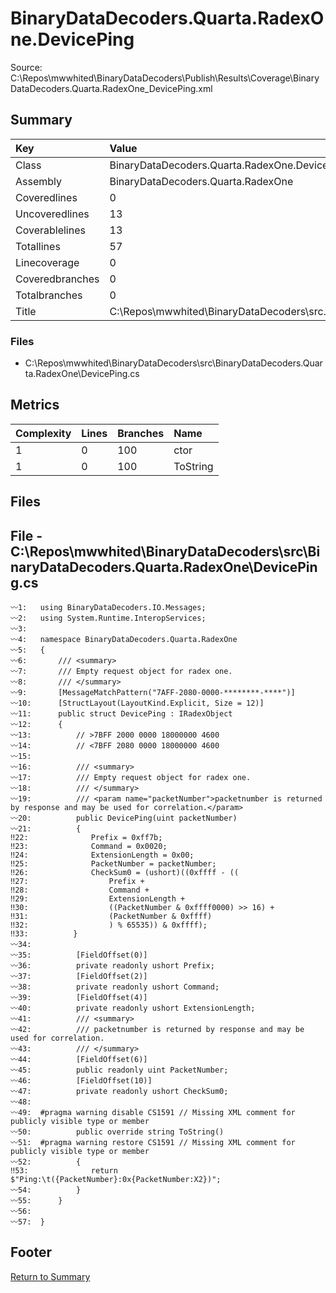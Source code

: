﻿
# BinaryDataDecoders.Quarta.RadexOne.DevicePing
Source: C:\Repos\mwwhited\BinaryDataDecoders\Publish\Results\Coverage\BinaryDataDecoders.Quarta.RadexOne_DevicePing.xml

## Summary

| Key                  | Value                                                            |
| :------------------- | :--------------------------------------------------------------- |
| Class                | BinaryDataDecoders.Quarta.RadexOne.DevicePing                | 
| Assembly             | BinaryDataDecoders.Quarta.RadexOne                           | 
| Coveredlines         | 0                                                            | 
| Uncoveredlines       | 13                                                           | 
| Coverablelines       | 13                                                           | 
| Totallines           | 57                                                           | 
| Linecoverage         | 0                                                            | 
| Coveredbranches      | 0                                                            | 
| Totalbranches        | 0                                                            | 
| Title                | C:\Repos\mwwhited\BinaryDataDecoders\src\..\src\BinaryDataDe | 

### Files
 * C:\Repos\mwwhited\BinaryDataDecoders\src\BinaryDataDecoders.Quarta.RadexOne\DevicePing.cs

## Metrics

| Complexity | Lines | Branches | Name                                          |
| :--------- | :---- | :------- | :-------------------------------------------- |
| 1          | 0     | 100      | ctor | 
| 1          | 0     | 100      | ToString | 
## Files

## File - C:\Repos\mwwhited\BinaryDataDecoders\src\BinaryDataDecoders.Quarta.RadexOne\DevicePing.cs

```CSharp
〰1:   using BinaryDataDecoders.IO.Messages;
〰2:   using System.Runtime.InteropServices;
〰3:   
〰4:   namespace BinaryDataDecoders.Quarta.RadexOne
〰5:   {
〰6:       /// <summary>
〰7:       /// Empty request object for radex one.
〰8:       /// </summary>
〰9:       [MessageMatchPattern("7AFF-2080-0000-********-****")]
〰10:      [StructLayout(LayoutKind.Explicit, Size = 12)]
〰11:      public struct DevicePing : IRadexObject
〰12:      {
〰13:          // >7BFF 2000 0000 18000000 4600
〰14:          // <7BFF 2080 0000 18000000 4600
〰15:  
〰16:          /// <summary>
〰17:          /// Empty request object for radex one.
〰18:          /// </summary>
〰19:          /// <param name="packetNumber">packetnumber is returned by response and may be used for correlation.</param>
〰20:          public DevicePing(uint packetNumber)
〰21:          {
‼22:              Prefix = 0xff7b;
‼23:              Command = 0x0020;
‼24:              ExtensionLength = 0x00;
‼25:              PacketNumber = packetNumber;
‼26:              CheckSum0 = (ushort)((0xffff - ((
‼27:                  Prefix +
‼28:                  Command +
‼29:                  ExtensionLength +
‼30:                  ((PacketNumber & 0xffff0000) >> 16) +
‼31:                  (PacketNumber & 0xffff)
‼32:                  ) % 65535)) & 0xffff);
‼33:          }
〰34:  
〰35:          [FieldOffset(0)]
〰36:          private readonly ushort Prefix;
〰37:          [FieldOffset(2)]
〰38:          private readonly ushort Command;
〰39:          [FieldOffset(4)]
〰40:          private readonly ushort ExtensionLength;
〰41:          /// <summary>
〰42:          /// packetnumber is returned by response and may be used for correlation.
〰43:          /// </summary>
〰44:          [FieldOffset(6)]
〰45:          public readonly uint PacketNumber;
〰46:          [FieldOffset(10)]
〰47:          private readonly ushort CheckSum0;
〰48:  
〰49:  #pragma warning disable CS1591 // Missing XML comment for publicly visible type or member
〰50:          public override string ToString()
〰51:  #pragma warning restore CS1591 // Missing XML comment for publicly visible type or member
〰52:          {
‼53:              return $"Ping:\t({PacketNumber}:0x{PacketNumber:X2})";
〰54:          }
〰55:      }
〰56:  
〰57:  }

```
## Footer 
[Return to Summary](Summary.md)

